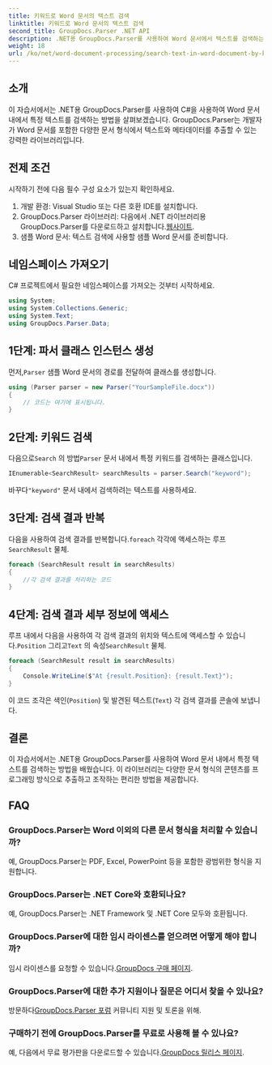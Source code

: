 ```yaml
---
title: 키워드로 Word 문서의 텍스트 검색
linktitle: 키워드로 Word 문서의 텍스트 검색
second_title: GroupDocs.Parser .NET API
description: .NET용 GroupDocs.Parser를 사용하여 Word 문서에서 텍스트를 검색하는 방법을 알아보세요. 특정 키워드를 효율적으로 추출합니다.
weight: 18
url: /ko/net/word-document-processing/search-text-in-word-document-by-keyword/
---
```

## 소개
이 자습서에서는 .NET용 GroupDocs.Parser를 사용하여 C#을 사용하여 Word 문서 내에서 특정 텍스트를 검색하는 방법을 살펴보겠습니다. GroupDocs.Parser는 개발자가 Word 문서를 포함한 다양한 문서 형식에서 텍스트와 메타데이터를 추출할 수 있는 강력한 라이브러리입니다.
## 전제 조건
시작하기 전에 다음 필수 구성 요소가 있는지 확인하세요.
1. 개발 환경: Visual Studio 또는 다른 호환 IDE를 설치합니다.
2.  GroupDocs.Parser 라이브러리: 다음에서 .NET 라이브러리용 GroupDocs.Parser를 다운로드하고 설치합니다.[웹사이트](https://releases.groupdocs.com/parser/net/).
3. 샘플 Word 문서: 텍스트 검색에 사용할 샘플 Word 문서를 준비합니다.

## 네임스페이스 가져오기
C# 프로젝트에서 필요한 네임스페이스를 가져오는 것부터 시작하세요.
```csharp
using System;
using System.Collections.Generic;
using System.Text;
using GroupDocs.Parser.Data;
```
## 1단계: 파서 클래스 인스턴스 생성
 먼저,`Parser` 샘플 Word 문서의 경로를 전달하여 클래스를 생성합니다.
```csharp
using (Parser parser = new Parser("YourSampleFile.docx"))
{
    // 코드는 여기에 표시됩니다.
}
```
## 2단계: 키워드 검색
 다음으로`Search` 의 방법`Parser` 문서 내에서 특정 키워드를 검색하는 클래스입니다.
```csharp
IEnumerable<SearchResult> searchResults = parser.Search("keyword");
```
 바꾸다`"keyword"` 문서 내에서 검색하려는 텍스트를 사용하세요.
## 3단계: 검색 결과 반복
 다음을 사용하여 검색 결과를 반복합니다.`foreach` 각각에 액세스하는 루프`SearchResult` 물체.
```csharp
foreach (SearchResult result in searchResults)
{
    //각 검색 결과를 처리하는 코드
}
```
## 4단계: 검색 결과 세부 정보에 액세스
 루프 내에서 다음을 사용하여 각 검색 결과의 위치와 텍스트에 액세스할 수 있습니다.`Position` 그리고`Text` 의 속성`SearchResult` 물체.
```csharp
foreach (SearchResult result in searchResults)
{
    Console.WriteLine($"At {result.Position}: {result.Text}");
}
```
이 코드 조각은 색인(`Position`) 및 발견된 텍스트(`Text`) 각 검색 결과를 콘솔에 보냅니다.

## 결론
이 자습서에서는 .NET용 GroupDocs.Parser를 사용하여 Word 문서 내에서 특정 텍스트를 검색하는 방법을 배웠습니다. 이 라이브러리는 다양한 문서 형식의 콘텐츠를 프로그래밍 방식으로 추출하고 조작하는 편리한 방법을 제공합니다.

## FAQ
### GroupDocs.Parser는 Word 이외의 다른 문서 형식을 처리할 수 있습니까?
예, GroupDocs.Parser는 PDF, Excel, PowerPoint 등을 포함한 광범위한 형식을 지원합니다.
### GroupDocs.Parser는 .NET Core와 호환되나요?
예, GroupDocs.Parser는 .NET Framework 및 .NET Core 모두와 호환됩니다.
### GroupDocs.Parser에 대한 임시 라이센스를 얻으려면 어떻게 해야 합니까?
 임시 라이센스를 요청할 수 있습니다.[GroupDocs 구매 페이지](https://purchase.groupdocs.com/temporary-license/).
### GroupDocs.Parser에 대한 추가 지원이나 질문은 어디서 찾을 수 있나요?
 방문하다[GroupDocs.Parser 포럼](https://forum.groupdocs.com/c/parser/17) 커뮤니티 지원 및 토론을 위해.
### 구매하기 전에 GroupDocs.Parser를 무료로 사용해 볼 수 있나요?
 예, 다음에서 무료 평가판을 다운로드할 수 있습니다.[GroupDocs 릴리스 페이지](https://releases.groupdocs.com/).